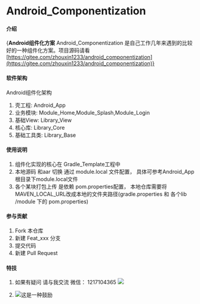 # Android_Componentization 

#### 介绍
{**Android组件化方案**
Android_Componentization 是自己工作几年来遇到的比较好的一种组件化方案。项目源码请看 [https://gitee.com/zhouxin1233/android_componentization](https://gitee.com/zhouxin1233/android_componentization)}

#### 软件架构
Android组件化架构
1.  壳工程:    Android_App
2.  业务模块:   Module_Home,Module_Splash,Module_Login
3.  基础View:  Library_View
4.  核心库:    Library_Core
5.  基础工具类:  Library_Base


#### 使用说明

1.  组件化实现的核心在 Gradle_Template工程中
2.  本地源码 和aar 切换 通过 module.local 文件配置， 具体可参考Android_App 根目录下module.local文件
3.  各个某块打包上传 是依赖 pom.properties配置， 本地仓库需要将 MAVEN_LOCAL_URL改成本地的文件夹路径(gradle.properties 和 各个lib
    /module 下的 pom.properties)

#### 参与贡献

1.  Fork 本仓库
2.  新建 Feat_xxx 分支
3.  提交代码
4.  新建 Pull Request


#### 特技
1.  如果有疑问 请与我交流 微信： 1217104365
    <img src="https://gitee.com/zhouxin1233/android_componentization/raw/master/Library_View/view/src/main/res/drawable-xxhdpi/reward.jpg" />

2.  ![这是一种鼓励](https://gitee.com/zhouxin1233/android_componentization/raw/master/Library_View/view/src/main/res/drawable-xxhdpi/reward.jpg)
